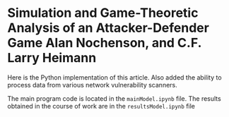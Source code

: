 # Simulation and Game-Theoretic Analysis of an Attacker-Defender Game Alan Nochenson, and C.F. Larry Heimann
Here is the Python implementation of this article. Also added the ability to process data from various network vulnerability scanners.

The main program code is located in the `mainModel.ipynb` file. The results obtained in the course of work are in the `resultsModel.ipynb` file 
